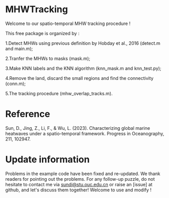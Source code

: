 # MHWTracking
Welcome to our spatio-temporal MHW tracking procedure !


This free package is organized by :

1.Detect MHWs using previous definition by Hobday et al., 2016 (detect.m and main.m);

2.Tranfer the MHWs to masks (mask.m);

3.Make KNN labels and the KNN algorithm (knn_mask.m and knn_test.py);

4.Remove the land, discard the small regions and find the connectivity (conn.m);

5.The tracking procedure (mhw_overlap_tracks.m).

# Reference
Sun, D., Jing, Z., Li, F., & Wu, L. (2023). Characterizing global marine heatwaves under a spatio-temporal framework. Progress in Oceanography, 211, 102947.

# Update information
Problems in the example code have been fixed and re-updated. We thank readers for pointing out the problems.
For any follow-up puzzle, do not hesitate to contact me via sundi@stu.ouc.edu.cn or raise an [issue] at github, and let's discuss them together!
Welcome to use and modify !